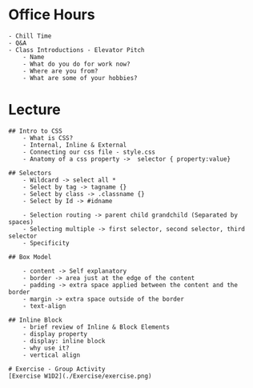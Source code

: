 # Office Hours
    - Chill Time
    - Q&A
    - Class Introductions - Elevator Pitch
        - Name
        - What do you do for work now?
        - Where are you from? 
        - What are some of your hobbies?

# Lecture

    ## Intro to CSS
        - What is CSS?
        - Internal, Inline & External
        - Connecting our css file - style.css
        - Anatomy of a css property ->  selector { property:value}

    ## Selectors
        - Wildcard -> select all *
        - Select by tag -> tagname {}
        - Select by class -> .classname {}
        - Select by Id -> #idname

        - Selection routing -> parent child grandchild (Separated by spaces)
        - Selecting multiple -> first selector, second selector, third selector
        - Specificity

    ## Box Model

        - content -> Self explanatory
        - border -> area just at the edge of the content
        - padding -> extra space applied between the content and the border
        - margin -> extra space outside of the border
        - text-align

    ## Inline Block
        - brief review of Inline & Block Elements
        - display property
        - display: inline block
        - why use it?
        - vertical align

    # Exercise - Group Activity
    [Exercise W1D2](./Exercise/exercise.png)



